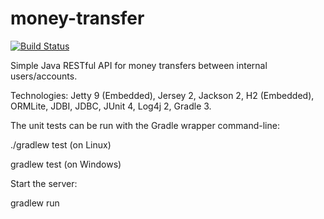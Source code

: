 # money-transfer
[![Build Status](https://travis-ci.org/dim42/money-transfer.svg?branch=master)](https://travis-ci.org/dim42/money-transfer)

Simple Java RESTful API for money transfers between internal users/accounts.

Technologies: Jetty 9 (Embedded), Jersey 2, Jackson 2, H2 (Embedded), ORMLite, JDBI, JDBC, JUnit 4, Log4j 2, Gradle 3.

The unit tests can be run with the Gradle wrapper command-line:

./gradlew test   (on Linux)

gradlew test   (on Windows)

Start the server:

gradlew run

